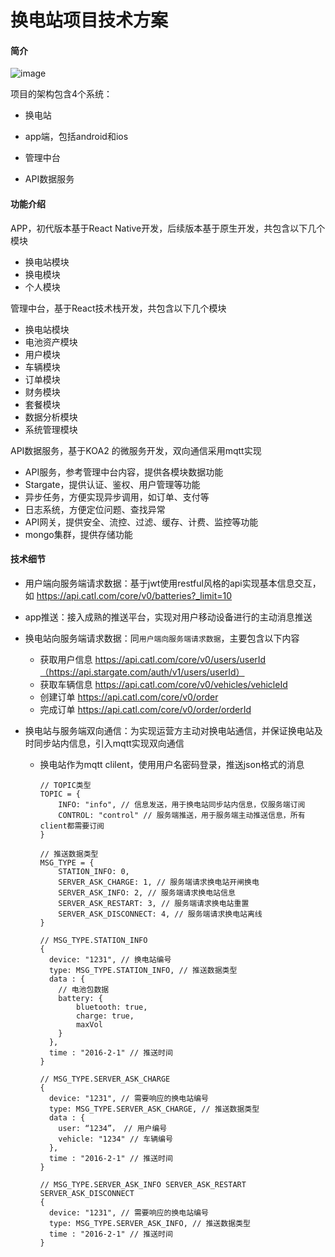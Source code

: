 # 换电站项目技术方案

#### 简介

![image](https://user-images.githubusercontent.com/12853609/112920224-1d8fe680-913b-11eb-80ab-f904db76cb5a.png)

项目的架构包含4个系统：

* 换电站

* app端，包括android和ios

* 管理中台

* API数据服务

#### 功能介绍

APP，初代版本基于React Native开发，后续版本基于原生开发，共包含以下几个模块

- 换电站模块
- 换电模块
- 个人模块

管理中台，基于React技术栈开发，共包含以下几个模块

- 换电站模块
- 电池资产模块
- 用户模块
- 车辆模块
- 订单模块
- 财务模块
- 套餐模块
- 数据分析模块
- 系统管理模块

API数据服务，基于KOA2 的微服务开发，双向通信采用mqtt实现

- API服务，参考管理中台内容，提供各模块数据功能
- Stargate，提供认证、鉴权、用户管理等功能
- 异步任务，方便实现异步调用，如订单、支付等
- 日志系统，方便定位问题、查找异常
- API网关，提供安全、流控、过滤、缓存、计费、监控等功能
- mongo集群，提供存储功能

#### 技术细节

- 用户端向服务端请求数据：基于jwt使用restful风格的api实现基本信息交互，如  https://api.catl.com/core/v0/batteries?_limit=10

- app推送：接入成熟的推送平台，实现对用户移动设备进行的主动消息推送

- 换电站向服务端请求数据：同`用户端向服务端请求数据`，主要包含以下内容

  - 获取用户信息  https://api.catl.com/core/v0/users/userId（https://api.stargate.com/auth/v1/users/userId）
  - 获取车辆信息  https://api.catl.com/core/v0/vehicles/vehicleId
  - 创建订单 https://api.catl.com/core/v0/order
  - 完成订单 https://api.catl.com/core/v0/order/orderId

- 换电站与服务端双向通信：为实现运营方主动对换电站通信，并保证换电站及时同步站内信息，引入mqtt实现双向通信

  - 换电站作为mqtt clilent，使用用户名密码登录，推送json格式的消息

    ```
    // TOPIC类型
    TOPIC = {
    	INFO: "info", // 信息发送，用于换电站同步站内信息，仅服务端订阅
    	CONTROL: "control" // 服务端推送，用于服务端主动推送信息，所有client都需要订阅
    }
    
    // 推送数据类型
    MSG_TYPE = {
    	STATION_INFO: 0,
    	SERVER_ASK_CHARGE: 1, // 服务端请求换电站开闸换电
    	SERVER_ASK_INFO: 2, // 服务端请求换电站信息
    	SERVER_ASK_RESTART: 3, // 服务端请求换电站重置
    	SERVER_ASK_DISCONNECT: 4, // 服务端请求换电站离线
    }
    
    // MSG_TYPE.STATION_INFO
    {
      device: "1231", // 换电站编号
      type: MSG_TYPE.STATION_INFO, // 推送数据类型
      data : {
      	// 电池包数据
      	battery: {
      		bluetooth: true,
            charge: true,
            maxVol
      	}
      },
      time : "2016-2-1" // 推送时间
    }
    
    // MSG_TYPE.SERVER_ASK_CHARGE
    {
      device: "1231", // 需要响应的换电站编号
      type: MSG_TYPE.SERVER_ASK_CHARGE, // 推送数据类型
      data : {
      	user: “1234”， // 用户编号
      	vehicle: "1234" // 车辆编号
      },
      time : "2016-2-1" // 推送时间
    }
    
    // MSG_TYPE.SERVER_ASK_INFO SERVER_ASK_RESTART SERVER_ASK_DISCONNECT
    {
      device: "1231", // 需要响应的换电站编号
      type: MSG_TYPE.SERVER_ASK_INFO, // 推送数据类型
      time : "2016-2-1" // 推送时间
    }
    ```
